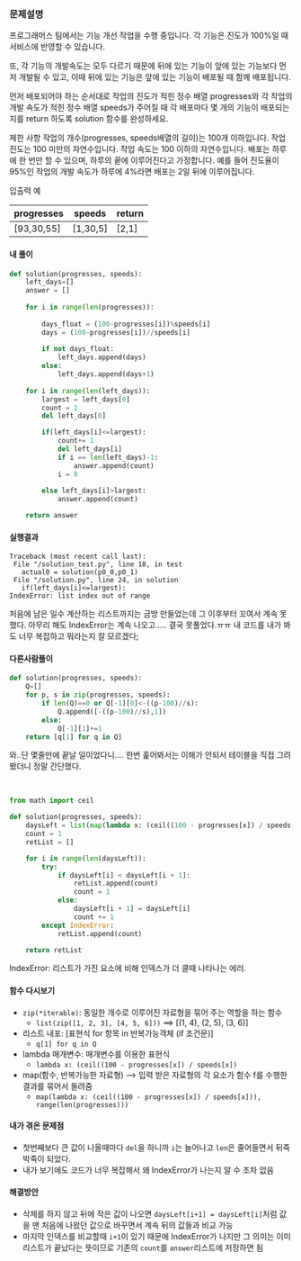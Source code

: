 ### 문제설명

프로그래머스 팀에서는 기능 개선 작업을 수행 중입니다. 각 기능은 진도가 100%일 때 서비스에 반영할 수 있습니다.

또, 각 기능의 개발속도는 모두 다르기 때문에 뒤에 있는 기능이 앞에 있는 기능보다 먼저 개발될 수 있고, 이때 뒤에 있는 기능은 앞에 있는 기능이 배포될 때 함께 배포됩니다.

먼저 배포되어야 하는 순서대로 작업의 진도가 적힌 정수 배열 progresses와 각 작업의 개발 속도가 적힌 정수 배열 speeds가 주어질 때 각 배포마다 몇 개의 기능이 배포되는지를 return 하도록 solution 함수를 완성하세요.

제한 사항
작업의 개수(progresses, speeds배열의 길이)는 100개 이하입니다.
작업 진도는 100 미만의 자연수입니다.
작업 속도는 100 이하의 자연수입니다.
배포는 하루에 한 번만 할 수 있으며, 하루의 끝에 이루어진다고 가정합니다. 예를 들어 진도율이 95%인 작업의 개발 속도가 하루에 4%라면 배포는 2일 뒤에 이루어집니다.

입출력 예

progresses | speeds |	return
-----------|--------|--------
[93,30,55] |[1,30,5]|[2,1]


#### 내 풀이
```python
def solution(progresses, speeds):
    left_days=[]
    answer = []
    
    for i in range(len(progresses)):
        
        days_float = (100-progresses[i])%speeds[i]
        days = (100-progresses[i])//speeds[i]
        
        if not days_float:
            left_days.append(days)
        else:
            left_days.append(days+1)
        
    for i in range(len(left_days)):
        largest = left_days[0]
        count = 1
        del left_days[0]

        if(left_days[i]<=largest):
            count+= 1
            del left_days[i]
            if i == len(left_days)-1:
                answer.append(count)
            i = 0
            
        else left_days[i]>largest:
            answer.append(count)

    return answer
 ```
 
 #### 실행결과
 ```
 Traceback (most recent call last):
  File "/solution_test.py", line 18, in test
    actual0 = solution(p0_0,p0_1)
  File "/solution.py", line 24, in solution
    if(left_days[i]<=largest):
IndexError: list index out of range
```

처음에 남은 일수 계산하는 리스트까지는 금방 만들었는데 그 이후부터 꼬여서 계속 못했다.
아무리 해도 IndexError는 계속 나오고..... 결국 못풀었다.ㅠㅠ 내 코드를 내가 봐도 너무 복잡하고 뭐라는지 잘 모르겠다;


#### 다른사람풀이

```python
def solution(progresses, speeds):
    Q=[]
    for p, s in zip(progresses, speeds):
        if len(Q)==0 or Q[-1][0]<-((p-100)//s):
            Q.append([-((p-100)//s),1])
        else:
            Q[-1][1]+=1
    return [q[1] for q in Q]
```
와..단 몇줄만에 끝날 일이었다니....
한번 훑어봐서는 이해가 안되서 테이블을 직접 그려봤더니 정말 간단했다.

<br>


```python
from math import ceil

def solution(progresses, speeds):
    daysLeft = list(map(lambda x: (ceil((100 - progresses[x]) / speeds[x])), range(len(progresses))))
    count = 1
    retList = []

    for i in range(len(daysLeft)):
        try:
            if daysLeft[i] < daysLeft[i + 1]:
                retList.append(count)
                count = 1
            else:
                daysLeft[i + 1] = daysLeft[i]
                count += 1
        except IndexError:
            retList.append(count)

    return retList
```
    
IndexError: 리스트가 가진 요소에 비해 인덱스가 더 클때 나타나는 에러.

#### 함수 다시보기
- `zip(*iterable)`: 동일한 개수로 이루어진 자료형을 묶어 주는 역할을 하는 함수
   - `list(zip([1, 2, 3], [4, 5, 6]))` ==> [(1, 4), (2, 5), (3, 6)]
- 리스트 내포: [표현식 for 항목 in 반복가능객체 (if 조건문)]
   - `q[1] for q in Q`
- lambda 매개변수: 매개변수를 이용한 표현식
   - `lambda x: (ceil((100 - progresses[x]) / speeds[x])`
- map(함수, 반복가능한 자료형) --> 입력 받은 자료형의 각 요소가 함수 f를 수행한 결과를 묶어서 돌려줌
   - `map(lambda x: (ceil((100 - progresses[x]) / speeds[x])), range(len(progresses)))`

#### 내가 겪은 문제점
- 첫번째보다 큰 값이 나올때마다 `del`을 하니까 `i`는 늘어나고 `len`은 줄어들면서 뒤죽박죽이 되었다.
- 내가 보기에도 코드가 너무 복잡해서 왜 IndexError가 나는지 알 수 조차 없음

#### 해결방안
- 삭제를 하지 않고 뒤에 작은 값이 나오면 `daysLeft[i+1] = daysLeft[i]`처럼 값을 맨 처음에 나왔던 값으로 바꾸면서 계속 뒤의 값들과 비교 가능
- 마지막 인덱스를 비교할때 `i+1`이 있기 때문에 IndexError가 나지만 그 의미는 이미 리스트가 끝났다는 뜻이므로 기존의 `count`를 `answer`리스트에 저장하면 됨




